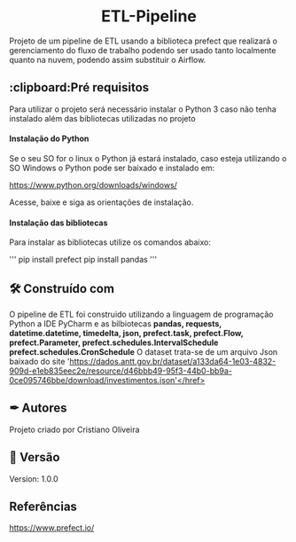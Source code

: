 <h1 align='center'> ETL-Pipeline </h1>
Projeto de um pipeline de ETL usando a biblioteca prefect que realizará
o gerenciamento do fluxo de trabalho podendo ser usado tanto localmente
quanto na nuvem, podendo assim substituir o Airflow.

<h2>:clipboard:Pré requisitos</h2>
Para utilizar o projeto será necessário instalar o Python 3 caso não tenha
instalado além das bibliotecas utilizadas no projeto

<h4>Instalação do Python </h4>
Se o seu SO for o linux o Python já estará instalado, caso esteja utilizando
o SO Windows o Python pode ser baixado e instalado em:

<href>https://www.python.org/downloads/windows/</href>

Acesse, baixe e siga as orientações de instalação.

<h4>Instalação das bibliotecas</h4>
Para instalar as bibliotecas utilize os comandos abaixo:

'''
pip install prefect
pip install pandas
'''

<h2>🛠️ Construído com</h2>

O pipeline de ETL foi construido utilizando a linguagem de programação Python
a IDE PyCharm e as bilbiotecas <b>pandas, requests, datetime.datetime, timedelta, 
json, prefect.task, prefect.Flow, prefect.Parameter, prefect.schedules.IntervalSchedule
prefect.schedules.CronSchedule</b>
O dataset trata-se de um arquivo Json baixado do site <href>'https://dados.antt.gov.br/dataset/a133da64-1e03-4832-909d-e1eb835eec2e/resource/d46bbb49-95f3-44b0-bb9a-0ce095746bbe/download/investimentos.json'</href>

<h2>✒ Autores </h2>

Projeto criado por Cristiano Oliveira

<h2>📌 Versão </h2>

Version: 1.0.0

<h2>Referências</h2>

<href>https://www.prefect.io/</href>
